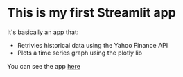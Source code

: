 # This is my first Streamlit app

It's basically an app that:

- Retrivies historical data using the Yahoo Finance API
- Plots a time series graph using the plotly lib

You can see the app [here](https://tads20251-joaopandrade.streamlit.app/)
